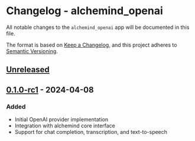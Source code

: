 # Changelog - alchemind_openai

All notable changes to the `alchemind_openai` app will be documented in this file.

The format is based on [Keep a Changelog](https://keepachangelog.com/en/1.0.0/),
and this project adheres to [Semantic Versioning](https://semver.org/spec/v2.0.0.html).

## [Unreleased]

## [0.1.0-rc1] - 2024-04-08

### Added
- Initial OpenAI provider implementation
- Integration with alchemind core interface
- Support for chat completion, transcription, and text-to-speech

[Unreleased]: https://github.com/bradleygolden/alchemind/compare/alchemind-openai-v0.1.0-rc1...HEAD
[0.1.0-rc1]: https://github.com/bradleygolden/alchemind/releases/tag/alchemind-openai-v0.1.0-rc1